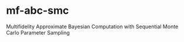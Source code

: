 # mf-abc-smc
Multifidelity Approximate Bayesian Computation with Sequential Monte Carlo Parameter Sampling
